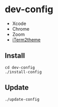 # dev-config

- Xcode
- Chrome
- Zoom
- [iTerm2theme](https://github.com/mbadolato/iTerm2-Color-Schemes#arthur)

## Install

```
cd dev-config
./install-config
```

## Update

```
./update-config
```
